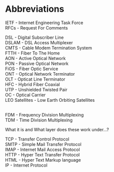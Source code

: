 # Abbreviations

IETF - Internet Engineering Task Force\
RFCs - Request For Comments

DSL - Digital Subscriber Line\
DSLAM - DSL Access Multiplexer\
CMTS - Cable Modem Termination System\
FTTH - Fiber To The Home\
AON - Active Optical Network\
PON - Passive Optical Network\
FiOS - Fiber Optic Service\
ONT - Optical Network Terminator\
OLT - Opticat Line Terminator\
HFC - Hybrid Fiber Coaxial\
UTP - Unshielded Twisted Pair\
OC - Optical Carrier\
LEO Satellites - Low Earth Orbiting Satellites

\
FDM - Frequency Division Multiplexing\
TDM - Time Division Multiplexing

What it is and What layer does these work under...?

TCP - Transfer Control Protocol\
SMTP - Simple Mail Transfer Protocol\
IMAP - Internet Mail Access Protocol\
HTTP - Hyper Text Transfer Protocol\
HTML - Hyper Text Markup language\
IP - Internet Protocol
